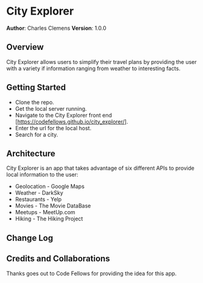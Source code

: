 # City Explorer

**Author**: Charles Clemens
**Version**: 1.0.0

## Overview
City Explorer allows users to simplify their travel plans by providing the user with a variety if information ranging from weather to interesting facts.

## Getting Started
* Clone the repo.
* Get the local server running.
* Navigate to the City Explorer front end [https://codefellows.github.io/city_explorer/].
* Enter the url for the local host.
* Search for a city.

## Architecture
City Explorer is an app that takes advantage of six different APIs to provide local information to the user:
* Geolocation - Google Maps
* Weather - DarkSky
* Restaurants - Yelp
* Movies - The Movie DataBase
* Meetups - MeetUp.com
* Hiking - The Hiking Project
## Change Log
<!-- Use this area to document the iterative changes made to your application as each feature is successfully implemented. Use time stamps. Here's an examples:

01-01-2001 4:59pm - Application now has a fully-functional express server, with a GET route for the location resource.-->

## Credits and Collaborations
Thanks goes out to Code Fellows for providing the idea for this app.